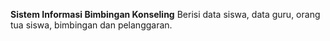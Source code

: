 **Sistem Informasi Bimbingan Konseling**
Berisi data siswa, data guru, orang tua siswa, bimbingan dan pelanggaran.
